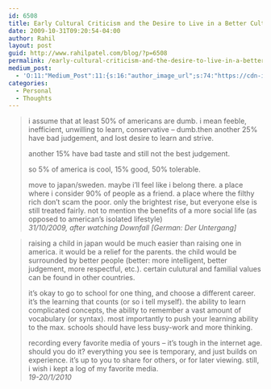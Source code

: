 ```yaml
---
id: 6508
title: Early Cultural Criticism and the Desire to Live in a Better Culture
date: 2009-10-31T09:20:54-04:00
author: Rahil
layout: post
guid: http://www.rahilpatel.com/blog/?p=6508
permalink: /early-cultural-criticism-and-the-desire-to-live-in-a-better-culture
medium_post:
  - 'O:11:"Medium_Post":11:{s:16:"author_image_url";s:74:"https://cdn-images-1.medium.com/fit/c/200/200/1*dmbNkD5D-u45r44go_cf0g.png";s:10:"author_url";s:28:"https://medium.com/@rahil627";s:11:"byline_name";N;s:12:"byline_email";N;s:10:"cross_link";s:2:"no";s:2:"id";s:12:"2403afc98d3a";s:21:"follower_notification";s:3:"yes";s:7:"license";s:19:"all-rights-reserved";s:14:"publication_id";s:2:"-1";s:6:"status";s:6:"public";s:3:"url";s:105:"https://medium.com/@rahil627/early-cultural-criticism-and-desire-to-live-in-a-better-culture-2403afc98d3a";}'
categories:
  - Personal
  - Thoughts
---
```

> i assume that at least 50% of americans are dumb. i mean feeble, inefficient, unwilling to learn, conservative &#8211; dumb.then another 25% have bad judgement, and lost desire to learn and strive.
> 
> another 15% have bad taste and still not the best judgement.
> 
> so 5% of america is cool, 15% good, 50% tolerable.
> 
> move to japan/sweden. maybe i&#8217;ll feel like i belong there. a place where i consider 90% of people as a friend. a place where the filthy rich don&#8217;t scam the poor. only the brightest rise, but everyone else is still treated fairly. not to mention the benefits of a more social life (as opposed to american&#8217;s isolated lifestyle)  
> <cite>31/10/2009, after watching Downfall [German: Der Untergang]</cite> 

> raising a child in japan would be much easier than raising one in america. it would be a relief for the parents. the child would be surrounded by better people (better: more intelligent, better judgement, more respectful, etc.). certain culutural and familial values can be found in other countries.
> 
> it&#8217;s okay to go to school for one thing, and choose a different career. it&#8217;s the learning that counts (or so i tell myself). the ability to learn complicated concepts, the ability to remember a vast amount of vocabulary (or syntax). most importantly to push your learning ability to the max. schools should have less busy-work and more thinking.
> 
> recording every favorite media of yours &#8211; it&#8217;s tough in the internet age. should you do it? everything you see is temporary, and just builds on experience. it&#8217;s up to you to share for others, or for later viewing. still, i wish i kept a log of my favorite media.  
> <cite>19-20/1/2010</cite>